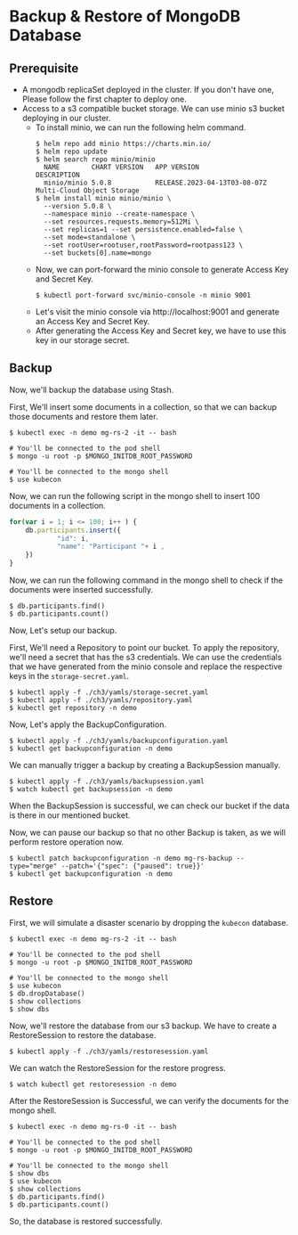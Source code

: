 # Backup & Restore of MongoDB Database


## Prerequisite
- A mongodb replicaSet deployed in the cluster. If you don't have one, Please follow the first chapter to deploy one.
- Access to a s3 compatible bucket storage. We can use minio s3 bucket deploying in our cluster. 
  - To install minio, we can run the following helm command.
      ```shell
      $ helm repo add minio https://charts.min.io/ 
      $ helm repo update
      $ helm search repo minio/minio
        NAME       	CHART VERSION	APP VERSION                 	DESCRIPTION               
        minio/minio	5.0.8        	RELEASE.2023-04-13T03-08-07Z	Multi-Cloud Object Storage
      $ helm install minio minio/minio \
        --version 5.0.8 \
        --namespace minio --create-namespace \
        --set resources.requests.memory=512Mi \
        --set replicas=1 --set persistence.enabled=false \
        --set mode=standalone \
        --set rootUser=rootuser,rootPassword=rootpass123 \
        --set buckets[0].name=mongo
      ```
  - Now, we can port-forward the minio console to generate Access Key and Secret Key.
      ```shell
      $ kubectl port-forward svc/minio-console -n minio 9001
      ``` 
  - Let's visit the minio console via http://localhost:9001 and generate an Access Key and Secret Key.
  - After generating the Access Key and Secret key, we have to use this key in our storage secret.

## Backup
Now, we'll backup the database using Stash.

First, We'll insert some documents in a collection, so that we can backup those documents and restore them later.

```shell
$ kubectl exec -n demo mg-rs-2 -it -- bash

# You'll be connected to the pod shell
$ mongo -u root -p $MONGO_INITDB_ROOT_PASSWORD

# You'll be connected to the mongo shell
$ use kubecon
```

Now, we can run the following script in the mongo shell to insert 100 documents in a collection.

```javascript
for(var i = 1; i <= 100; i++ ) {
    db.participants.insert({
            "id": i,
            "name": "Participant "+ i ,
    })
}
```

Now, we can run the following command in the mongo shell to check if the documents were inserted successfully.

```shell
$ db.participants.find()
$ db.participants.count()
```

Now, Let's setup our backup.

First, We'll need a Repository to point our bucket. To apply the repository, we'll need a secret that has the s3 credentials. 
We can use the credentials that we have generated from the minio console and replace the respective keys in the `storage-secret.yaml`.

```shell
$ kubectl apply -f ./ch3/yamls/storage-secret.yaml
$ kubectl apply -f ./ch3/yamls/repository.yaml
$ kubectl get repository -n demo
```

Now, Let's apply the BackupConfiguration.

```shell
$ kubectl apply -f ./ch3/yamls/backupconfiguration.yaml
$ kubectl get backupconfiguration -n demo
```

We can manually trigger a backup by creating a BackupSession manually.

```shell
$ kubectl apply -f ./ch3/yamls/backupsession.yaml
$ watch kubectl get backupsession -n demo
```

When the BackupSession is successful, we can check our bucket if the data is there in our mentioned bucket.

Now, we can pause our backup so that no other Backup is taken, as we will perform restore operation now.
```shell
$ kubectl patch backupconfiguration -n demo mg-rs-backup --type="merge" --patch='{"spec": {"paused": true}}'
$ kubectl get backupconfiguration -n demo
```

## Restore

First, we will simulate a disaster scenario by dropping the `kubecon` database.

```shell
$ kubectl exec -n demo mg-rs-2 -it -- bash

# You'll be connected to the pod shell
$ mongo -u root -p $MONGO_INITDB_ROOT_PASSWORD

# You'll be connected to the mongo shell
$ use kubecon
$ db.dropDatabase()
$ show collections
$ show dbs
```

Now, we'll restore the database from our s3 backup. We have to create a RestoreSession to restore the database.

```shell
$ kubectl apply -f ./ch3/yamls/restoresession.yaml
```

We can watch the RestoreSession for the restore progress.

```shell
$ watch kubectl get restoresession -n demo
```

After the RestoreSession is Successful, we can verify the documents for the mongo shell.

```shell
$ kubectl exec -n demo mg-rs-0 -it -- bash

# You'll be connected to the pod shell
$ mongo -u root -p $MONGO_INITDB_ROOT_PASSWORD

# You'll be connected to the mongo shell
$ show dbs
$ use kubecon
$ show collections
$ db.participants.find()
$ db.participants.count()
```

So, the database is restored successfully.
